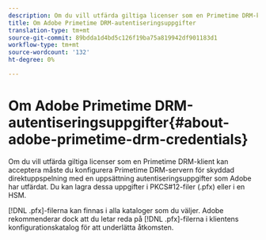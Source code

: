 ```yaml
---
description: Om du vill utfärda giltiga licenser som en Primetime DRM-klient kan acceptera måste du konfigurera Primetime DRM-servern för skyddad direktuppspelning med en uppsättning autentiseringsuppgifter som Adobe har utfärdat. Du kan lagra dessa uppgifter i PKCS#12-filer (.pfx) eller i en HSM.
title: Om Adobe Primetime DRM-autentiseringsuppgifter
translation-type: tm+mt
source-git-commit: 89bdda1d4bd5c126f19ba75a819942df901183d1
workflow-type: tm+mt
source-wordcount: '132'
ht-degree: 0%

---
```



# Om Adobe Primetime DRM-autentiseringsuppgifter{#about-adobe-primetime-drm-credentials}

Om du vill utfärda giltiga licenser som en Primetime DRM-klient kan acceptera måste du konfigurera Primetime DRM-servern för skyddad direktuppspelning med en uppsättning autentiseringsuppgifter som Adobe har utfärdat. Du kan lagra dessa uppgifter i PKCS#12-filer (.pfx) eller i en HSM.

[!DNL .pfx]-filerna kan finnas i alla kataloger som du väljer. Adobe rekommenderar dock att du letar reda på [!DNL .pfx]-filerna i klientens konfigurationskatalog för att underlätta åtkomsten.
